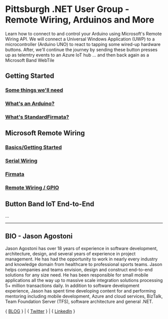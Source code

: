 # Pittsburgh .NET User Group - Remote Wiring, Arduinos and More
Learn how to connect to and control your Arduino using Microsoft's Remote Wiring API. We will connect a Universal Windows Application (UWP) 
to a microcontroller (Arduino UNO) to react to tapping some wired-up hardware buttons. After, we'll continue the journey by sending these button
presses up as telemtry events to an Azure IoT hub ... and then back again as a Microsoft Band WebTile



## Getting Started

### [Some things we'll need](GettingStarted_1.md)

### [What's an Arduino?](GettingStarted_2.md)

### [What's StandardFirmata?](GettingStarted_3.md)

## Microsoft Remote Wiring

### [Basics/Getting Started](msiotwiring_1.md)
### [Serial Wiring](msiotwiring_2.md)
### [Firmata](msiotwiring_3.md)
### [Remote Wiring / GPIO](msiotwiring_4.md)

## Button Band IoT End-to-End
...


---

## BIO - Jason Agostoni
Jason Agostoni has over 18 years of experience in software development, architecture, design, and several years of experience in project management. He has had the opportunity to work in nearly every industry and knowledge domain from healthcare to professional sports teams.  Jason helps companies and teams envision, design and construct end-to-end solutions for any size need.  He has been responsible for small mobile applications all the way up to massive scale integration solutions processing 5+ million transactions daily. In addition to software development experience, Jason has spent time developing content for and performing mentoring including mobile development, Azure and cloud services, BizTalk, Team Foundation Server (TFS), software architecture and general .NET.

{ [BLOG](http://jason.agostoni.net) } | { [Twitter](http://twitter.com/JAgostoni) } | { [LinkedIn](https://www.linkedin.com/in/jagostoni) }